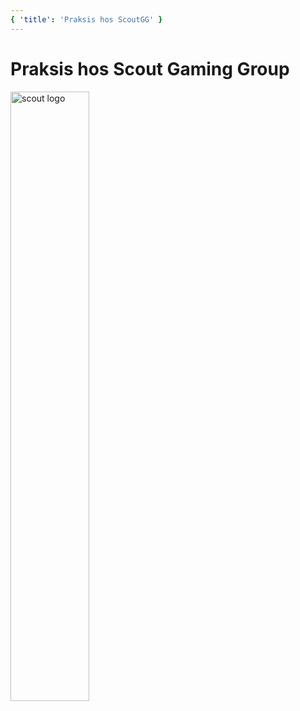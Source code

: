 ```yaml
---
{ 'title': 'Praksis hos ScoutGG' }
---
```


# Praksis hos Scout Gaming Group

<p align="left">
<img :src="$withBase('/images/scout_logo.png')" alt="scout logo" width="50%">
</p>
